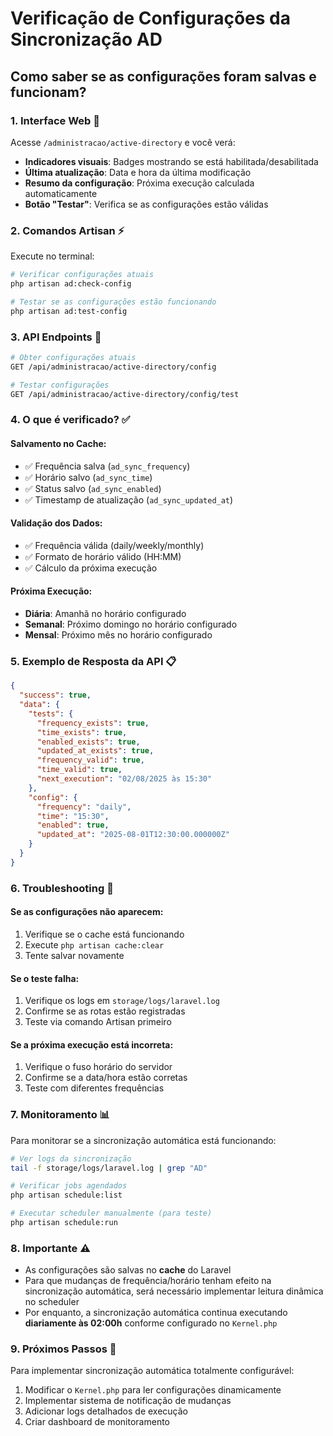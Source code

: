 # Verificação de Configurações da Sincronização AD

## Como saber se as configurações foram salvas e funcionam?

### 1. **Interface Web** 📱

Acesse `/administracao/active-directory` e você verá:

- **Indicadores visuais**: Badges mostrando se está habilitada/desabilitada
- **Última atualização**: Data e hora da última modificação
- **Resumo da configuração**: Próxima execução calculada automaticamente
- **Botão "Testar"**: Verifica se as configurações estão válidas

### 2. **Comandos Artisan** ⚡

Execute no terminal:

```bash
# Verificar configurações atuais
php artisan ad:check-config

# Testar se as configurações estão funcionando
php artisan ad:test-config
```

### 3. **API Endpoints** 🔌

```bash
# Obter configurações atuais
GET /api/administracao/active-directory/config

# Testar configurações
GET /api/administracao/active-directory/config/test
```

### 4. **O que é verificado?** ✅

#### **Salvamento no Cache:**
- ✅ Frequência salva (`ad_sync_frequency`)
- ✅ Horário salvo (`ad_sync_time`)
- ✅ Status salvo (`ad_sync_enabled`)
- ✅ Timestamp de atualização (`ad_sync_updated_at`)

#### **Validação dos Dados:**
- ✅ Frequência válida (daily/weekly/monthly)
- ✅ Formato de horário válido (HH:MM)
- ✅ Cálculo da próxima execução

#### **Próxima Execução:**
- **Diária**: Amanhã no horário configurado
- **Semanal**: Próximo domingo no horário configurado
- **Mensal**: Próximo mês no horário configurado

### 5. **Exemplo de Resposta da API** 📋

```json
{
  "success": true,
  "data": {
    "tests": {
      "frequency_exists": true,
      "time_exists": true,
      "enabled_exists": true,
      "updated_at_exists": true,
      "frequency_valid": true,
      "time_valid": true,
      "next_execution": "02/08/2025 às 15:30"
    },
    "config": {
      "frequency": "daily",
      "time": "15:30",
      "enabled": true,
      "updated_at": "2025-08-01T12:30:00.000000Z"
    }
  }
}
```

### 6. **Troubleshooting** 🔧

#### **Se as configurações não aparecem:**
1. Verifique se o cache está funcionando
2. Execute `php artisan cache:clear`
3. Tente salvar novamente

#### **Se o teste falha:**
1. Verifique os logs em `storage/logs/laravel.log`
2. Confirme se as rotas estão registradas
3. Teste via comando Artisan primeiro

#### **Se a próxima execução está incorreta:**
1. Verifique o fuso horário do servidor
2. Confirme se a data/hora estão corretas
3. Teste com diferentes frequências

### 7. **Monitoramento** 📊

Para monitorar se a sincronização automática está funcionando:

```bash
# Ver logs da sincronização
tail -f storage/logs/laravel.log | grep "AD"

# Verificar jobs agendados
php artisan schedule:list

# Executar scheduler manualmente (para teste)
php artisan schedule:run
```

### 8. **Importante** ⚠️

- As configurações são salvas no **cache** do Laravel
- Para que mudanças de frequência/horário tenham efeito na sincronização automática, será necessário implementar leitura dinâmica no scheduler
- Por enquanto, a sincronização automática continua executando **diariamente às 02:00h** conforme configurado no `Kernel.php`

### 9. **Próximos Passos** 🚀

Para implementar sincronização automática totalmente configurável:

1. Modificar o `Kernel.php` para ler configurações dinamicamente
2. Implementar sistema de notificação de mudanças
3. Adicionar logs detalhados de execução
4. Criar dashboard de monitoramento 
